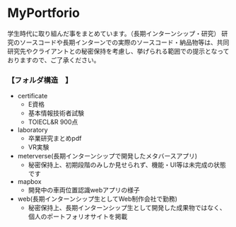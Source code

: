 # MyPortforio
学生時代に取り組んだ事をまとめています。（長期インターンシップ・研究）
研究のソースコードや長期インターンでの実際のソースコード・納品物等は、共同研究先やクライアントとの秘密保持を考慮し、挙げられる範囲での提示となっておりますので、ご了承ください。
### 【フォルダ構造　】
- certificate
  - E資格
  - 基本情報技術者試験
  - TOIECL&R 900点
- laboratory
  - 卒業研究まとめpdf
  - VR実験
- meterverse(長期インターンシップで開発したメタバースアプリ)
  - 秘密保持上、初期段階のみしか見せられず、機能・UI等は未完成の状態です
- mapbox
  - 開発中の車両位置認識webアプリの様子
- web(長期インターンシップ生としてWeb制作会社で勤務) 
  - 秘密保持上、長期インターンシップ生として開発した成果物ではなく、個人のポートフォリオサイトを掲載
